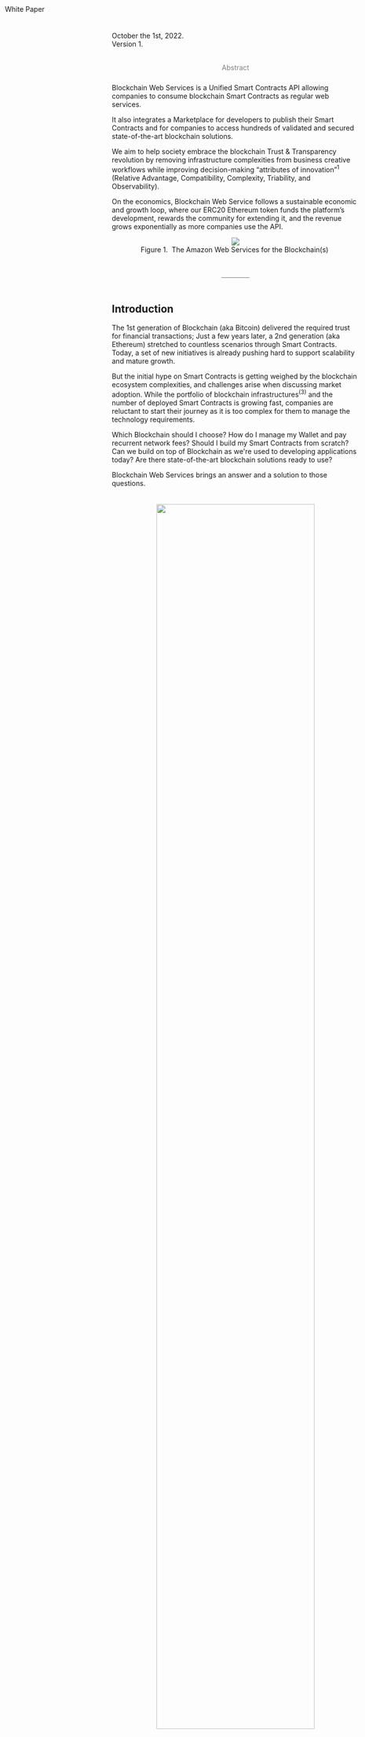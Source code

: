 <link rel="stylesheet" href="https://cdnjs.cloudflare.com/ajax/libs/highlight.js/11.4.0/styles/atom-one-dark.min.css">


<div style="position: fixed; top: 10px; left: 10px; border: 0;"> White Paper
</div>

October the 1st, 2022.
<br/>
Version 1.
<br/><br/>

<p align="center" style="color:gray;padding-bottom:10px; ">Abstract</p>

Blockchain Web Services is a Unified Smart Contracts API allowing companies to consume blockchain Smart Contracts as regular web services.

It also integrates a Marketplace for developers to publish their Smart Contracts and for companies to access hundreds of validated and secured state-of-the-art blockchain solutions. 

We aim to help society embrace the blockchain Trust & Transparency revolution by removing infrastructure complexities from business creative workflows while improving decision-making “attributes of innovation”<sup>1</sup> (Relative Advantage, Compatibility, Complexity, Triability, and Observability).

On the economics, Blockchain Web Service follows a sustainable economic and growth loop, where our ERC20 Ethereum token funds the platform’s development, rewards the community for extending it, and the revenue grows exponentially as more companies use the API.

<p align="center">
  <img src="img/BWS_HL_Components.svg" /><br/>
  <span style="font-size:14px">Figure 1. <i class="fa-solid fa-quote-left"></i>&nbsp;The Amazon Web Services for the Blockchain(s)&nbsp;<i class="fa-solid fa-quote-right"></i></span>
</p>

<p align="center" style="color:gray;padding-bottom:20px; padding-top:20px;">_________</p>

## Introduction

The 1st generation of Blockchain (aka Bitcoin) delivered the required trust for financial transactions; Just a few years later, a 2nd generation (aka Ethereum) stretched to countless scenarios through Smart Contracts. Today, a set of new initiatives is already pushing hard to support scalability and mature growth.

But the initial hype on Smart Contracts is getting weighed by the blockchain ecosystem complexities, and challenges arise when discussing market adoption. While the portfolio of blockchain infrastructures<sup>(3)</sup> and the number of deployed Smart Contracts is growing fast, companies are reluctant to start their journey as it is too complex for them to manage the technology requirements. 

Which Blockchain should I choose? How do I manage my Wallet and pay recurrent network fees? Should I build my Smart Contracts from scratch? Can we build on top of Blockchain as we're used to developing applications today? Are there state-of-the-art blockchain solutions ready to use? 

Blockchain Web Services brings an answer and a solution to those questions.

<p align="center" style="padding-bottom:10px; padding-top:20px;">
  <img style="padding-bottomn:5px;" src="img/Gartner_SmartContracts.svg" width="80%" /><br/>
  <span style="font-size:14px;">Figure 2. Gartner Hype Cycle for Blockchain and Web3, 2022 <sup>(2)</sup>.</span>
</p>

## Problem Solving Proposition

To accelerate the Smart Contracts market adoption, we intend Blockchain Web Services to provide:

 <ul class="fa-ul">
  <li style="padding-bottom:10px;"><span class="fa-li"><i class="fa-regular fa-square-check"></i></span><strong>A Unified API platform</strong> for developers and companies to call public Blockchain(s) Smart Contracts as any Web Service they are already used to.</li>
  <li style="padding-bottom:10px;"><span class="fa-li"><i class="fa-regular fa-square-check"></i></span><strong>A Marketplace</strong> for developers to extend the platform offering and for companies to find and consume Smart Contracts easily.</li>
  <li><span class="fa-li"><i class="fa-regular fa-square-check"></i></span><strong>Built-in Smart Contracts</strong> for the most demanded use cases (initial launch is planned to include Database primitives — read and write data to the blockchain(s), NFT (Non-Fungible Tokens) & Data Assets management Smart Contracts, and a Supply Chain solution to build auditable company workflows).</li> 
</ul>

### A Unified Blockchain(s) API

APIs are the preferred technology to build applications, and the reason <strong>the global API market size is expected to reach USD 14 billion by 2030</api> and was worth USD 2.4 billion in 2021.

<p align="center" style="padding-bottom:10px; padding-top:20px;">
  <img src="img/API_MarketSize.jpg" /><br/>
  <span style="font-size:14px">Figure 3. API Market Size and Forecast.</span>
</p>

We want that technology also to drive Blockchain Smart Contracts growth and accelerate adoption, and we are building Blockchain Web Services API to fulfill the following principles:

 <ul class="fa-ul">
  <li style="padding-bottom:10px;"><span class="fa-li"><i class="fa-regular fa-square-check"></i></span>Consuming a Smart Contract should be as easy as calling any other Web Service (Figure 4).</li>
  <li style="padding-bottom:10px;"><span class="fa-li"><i class="fa-regular fa-square-check"></i></span>The same API interface should be used to call a Smart Contract in Ethereum, Polygon, Cardano, or any other supported blockchain.</li>
  <li style="padding-bottom:10px;"><span class="fa-li"><i class="fa-regular fa-square-check"></i></span>Executing Blockchain Web Services API calls should not require buying coins or tokens.</li> 
  <li><span class="fa-li"><i class="fa-regular fa-square-check"></i></span>The use of blockchain private wallets should only be required if adding value to the solution proposal.</li> 
</ul>

Any company or developer can start using Blockchain Web Services API without previous knowledge of Blockchain or Smart Contracts and without having to secure a Wallet or exchange USD to pay transaction fees.

<pre><code class="js">var parameters = {
  contract: "Ethereum.Database.Immutable",
  version: 2,
  network: "ropsten",
  operation: "insertBytes32",
  parameters: {
    key: "a-key",
    value: "Hello World!",
  },
};

$.ajax({
  method: "POST",
  url: "https://api.bws.ninja/v1/call",
  data: JSON.stringify(parameters),
  headers: {
    "Content-Type": "application/json",
    "X-Api-Key": "ExV0dDszQ8QgsTVnevddpbB8cUaAfPs432ntVF8g0",
  },
  dataType: "json",
  success: function (response) {
    console.log(response);
  },
  error: function (xhr, textStatus, errorThrown) {
    console.log(xhr);
  },
});</code></pre>
<p align="center">
<span style="font-size:14px">Figure 4. A Unified API Interface call example.</span>
</p>

#### Realtime Fees Trading

To execute Smart Contracts and write into Blockchain, you need fuel<sup>5</sup>. It is a fee required to execute transactions, like the fee you pay when using your credit card to support the network. 

As an example, if a company wants to use Smart Contracts to write its document’s signatures in the blockchain (to add transparency and trust), every Smart Contract signing call will require funds to be available to pay for the blockchain network fees (Figure 5). 

At some point, company developers will have to deal with employing a credit card or bank account to buy ETH recurrently and estimate how much gas they require at any time. 

<p align="center" style="padding-bottom:10px; padding-top:20px;">
  <img width="80%" src="img/Real-TimeFees4Customer.jpeg" /><br/>
  <span style="font-size:14px">Figure 5. Customers managing Fees to call Smart Contracts.</span>
</p>

Blockchain Web Services implements an innovative approach: the platform trades with any required funding in real-time, so users do not have to deal with it.

<p align="center" style="padding-bottom:10px; padding-top:20px;">
  <img width="80%" src="img/Real-TimeFees.jpeg" /><br/>
  <span style="font-size:14px">Figure 6. Fees trading and Blockchain Web Services token circular economy.</span>
</p>

Customers call the platform API as much as required, wihout having to worry about blockchain fundings, and pay a bill at the end of the period as they currently do when utilizing any other online service or API. 


## A Smart Contract Marketplace Community

To build a loop of sustained platform growth, Blockchain Web Services’ offering needs to grow as fast as new blockchain opportunities arise. 

We incorporate a Marketplace of Smart Contracts where experienced blockchain developers will publish their work (and get a profit from it), and companies will find best-in-class solutions that are easy to use through our platform Smart Contracts API approach.

<p align="center" style="padding-bottom:10px; padding-top:20px;">
  <img width="80%" src="img/Marketplace_Overview.jpeg" /><br/>
  <span style="font-size:14px">Figure 7. Blockchain Web services Marketplace.</span>
</p>

## Utility Token

We propose Blockchain Web Services to rule a token operating under the following principles:

- Circular token economy should support <strong>sustained growth</strong>.

- We aim to work for the vision we are committed to — <strong>a massive increase in blockchain adoption</strong> through companies, governments, and developers using our platform.

- We want <strong>the community to help, participate, fund, and get rewarded</strong> for promoting and extending the platform.

### Token Use Cases 

Blockchain Web Services has the following actors, 

-	Platform customers calling the API as part of their Blockchain services offering.

-	Smart Contract developers and teams building new platform solutions (extending the API).

-	The platform team, whose objective is to develop the built-in solution APIs and engage the community.


<p align="center" style="padding-bottom:10px; padding-top:20px;">
  <img width="80%" src="img/UtilityToken_CircularEconomy.jpg" /><br/>
  <span style="font-size:14px">Figure 8. Utility token circular economy.</span>
</p>

To build a circular economy, Blockchain Web Services token will get utilized as shown in Figure 7 use cases:

-	Every API call consuming a Smart Contract will require paying a fee in our utility token (such fee charge will also get transparently managed by the platform).

-	Marketplace Smart Contracts creators (developers) will get token rewards every time a platform customer consumes their solution.

-	Smart Contract developers’ community will get funds to add innovative solutions to the platform.

-	Token will fund the development, launch, and growth of the platform.

### Tokenomics 


<strong>Token type</strong> 

ERC-20

<strong>Total Supply</strong>

1.1 billion - deflationary, no minting of new tokens

<strong>Token Allocation</strong>

<p align="center" style="padding-bottom:10px; padding-top:20px;">
  <img src="img/Token_Allocation.png" /><br/>
  <span style="font-size:14px">Figure 9. Token Allocation.</span>
</p>

<strong>Vesting Periods</strong>

The founder's allocation is subject to a nine-month lockup post-network launch. After the lockup period ends, these tokens will vest monthly for another two years.

Early-stage investors have a six-month lockup post-network launch. After the lockup period ends, these tokens will vest monthly for another six months.

<strong>Initial Sale Token Price</strong>

|  Seed |  Private |  Public |  
|---|---|---|
| $0.12  | $0.45  | $0.60  |  


<strong>Token Circular Loop</strong>

<p align="center" style="padding-bottom:10px; padding-top:20px;">
  <img src="img/Tokenomics_Loop.png" /><br/>
  <span style="font-size:14px">Figure 10. Tokenomics Health Loop.</span>
</p>


<p align="center" style="color:gray;padding-bottom:20px; padding-top:20px;">_________</p>

## <a name="roadmap"></a>Roadmap

### [Q1 2022] **BASE STATION** - <i class="fa-solid fa-check"></i>

- Define middleware architecture.
- Middleware implementation for account creation, funding credits and smart-contracts calling:
  - [bws.ninja backoffice](https://bws.ninja/)
- Initial API documentation:
  - [doc.bws.ninja](https://doc.bws.ninja/)
- Activate Stripe for customers to buy USD credits.
  - Setup for bws.ninja staging [staging.bws.ninja](https://staging.bws.ninja)

### [Q2 2022] **THE ROCKETS** - <i class="fa-solid fa-check"></i>

- Ropsten ~~mining~~ PoS (update 18/06/2022) for users to freely test BWS services.
  - ~~[BWS Ropsten Address mining](https://ropsten.etherscan.io/address/0x9089Db83F0590EC2eD01A5Eb4F8584Dd6F4bDaC7#mine)~~
  - [BWS Ropsten PoS](https://ropsten.beaconcha.in/validator/877c91d2376f731a0f621c7848c0cd9d0a2622e91d68922838ef6b4dd5d8256e46e86cf06f5979b32103ed706d0c70ed)
- First Blockchain Web Services Product Service:
  - Database: [Ethereum.Database](https://github.com/NachoColl/blockchain-web-services/tree/Ethereum.Database.Immutable/contracts/ethereum)
- Deploy [Ethereum.Database](https://doc.bws.ninja/#database) to:
  - Ethereum (ropsten + mainnet)
- BWS Database product service use-case demo:
  - [MegaLock.ninja](https://megalock.ninja) (ropsten)

### [Q3 2022] **COUNT DOWN** - <i class="fa-solid fa-check"></i>

- Payment Gateways partening
  - Setup Stripe payments gateway
  - Setup FTX.us partnership
- Implement Realtime Fees Trading
- Website initial iteration.
  - [bws.ninja](https://bws.ninja/) copy & design

### [Q4 2022] **IGNITION**

- Deploy [Ethereum.Database] to zkEVM / zkSync 2.0 to lower fees
- Define Tokenomics.

### [Qx 2023] **LAUNCH**

- Seed Funding Event
- From MVP to version 1.0
  - Built-in solutions for:
    - Supply Chain Management
    - Data Assets / AI Workflows Integration
- Blockchain Web Services ADOPTION growth plan threads:
  - **Blockchain Consulting** to help businesses implement blockchain through Blockchain Web Services 
  - **Smart Contracts Marketplace** to involve Smart Contracts developers to add their solutions.


<script src="https://kit.fontawesome.com/ed4fd3e862.js" crossorigin="anonymous"></script>

<script src="https://cdnjs.cloudflare.com/ajax/libs/highlight.js/11.4.0/highlight.min.js"></script>
<script>hljs.highlightAll();</script>

<br/><br/><br/>

#### references

(1) Diffusion of Innovations - Everett M. Rogers

(2) Gartner Hype Cycle for Blockchain and Web3, 2022 - Gartner Research - https://blogs.gartner.com/avivah-litan/2022/07/22/gartner-hype-cycle-for-blockchain-and-web3-2022/ 

(3) Blockchain Layer 1 vs. Layer 2 Scaling Solutions - Binance Academy - https://academy.binance.com/en/articles/blockchain-layer-1-vs-layer-2-scaling-solutions

(4) smart contract best practices - Cardano Foundation - https://docs.cardano.org/plutus/sc-best-practices

(5) How Gas Fees Work on the Ethereum Blockchain - JAKE FRANKENFIELD - www.investopedia.com/terms/g/gas-ethereum.asp